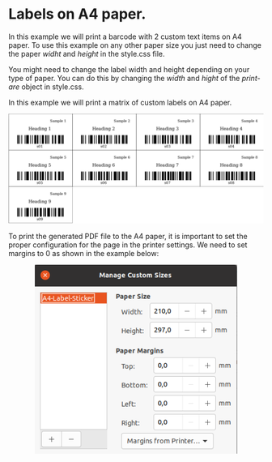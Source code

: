 # Labels on A4 paper.

In this example we will print a barcode with 2 custom text items on A4 paper. To use this example on any other paper size you just need to change the
paper *widht* and *height* in the style.css file.

You might need to change the label width and height depending on your type of paper. You can do this by changing the *width* and *hight* of the *print-are* object in
style.css.

In this example we will print a matrix of custom labels on A4 paper.

<p align='center'><img src="./screenshot.png" alt="screenshot" width='600'></p>

To print the generated PDF file to the A4 paper, it is important to set the proper configuration for the page in the printer settings. We need to set margins to 0 as
shown in the example below:

<p align='center'><img src="./printer-page-configuration.png" alt="screenshot" width='400'></p>
